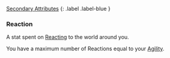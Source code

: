 [Secondary Attributes](Game/Core/Attributes#Secondary%20Attributes)
{: .label .label-blue }

### Reaction
A stat spent on [Reacting](Game/Core/Reacting) to the world around you.

You have a maximum number of Reactions equal to your [Agility](Game/Core/Agility).